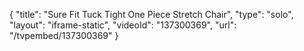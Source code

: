 {
    "title": "Sure Fit Tuck Tight One Piece Stretch Chair",
    "type": "solo",
    "layout": "iframe-static",
    "videoId": "137300369",
    "url": "\/tvpembed\/137300369"
}